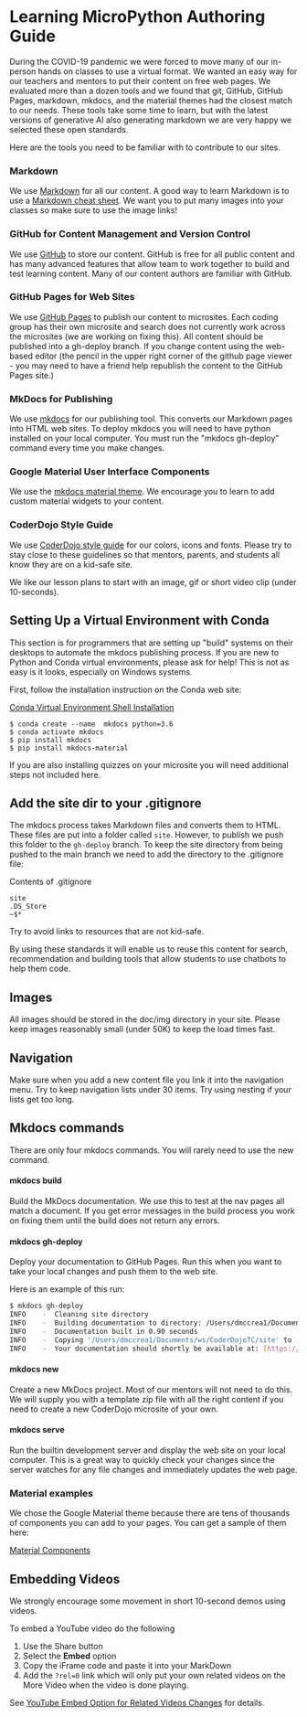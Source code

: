 # Learning MicroPython Authoring Guide

During the COVID-19 pandemic we were forced to move many of our in-person hands on classes to
use a virtual format.  We wanted an easy way for our teachers and mentors
to put their content on free web pages.  We evaluated more than a dozen tools
and we found that git, GitHub, GitHub Pages, markdown, mkdocs, and the material themes
had the closest match to our needs.  These tools take some time to learn, but
with the latest versions of generative AI also generating markdown we are
very happy we selected these open standards.

Here are the tools you need to be familiar with to contribute to our sites.

### Markdown

We use [Markdown](https://en.wikipedia.org/wiki/Markdown) for all our content.  A good way to learn Markdown is to use a [Markdown cheat sheet](https://www.markdownguide.org/cheat-sheet/).  We want you to put many images into your classes so make sure to use the image links!

### GitHub for Content Management and Version Control

We use [GitHub](https://github.com/) to store our content.  GitHub is free for all public content and has many advanced features that allow team to work together to build and test learning content.  Many of our
content authors are familiar with GitHub.

### GitHub Pages for Web Sites

We use [GitHub Pages](https://pages.github.com/) to publish our content to microsites.  Each coding group has their own microsite and search does not currently work across the microsites (we are working on fixing this). All content should be published into a gh-deploy branch.  If you change content using the web-based editor (the pencil in the upper right
corner of the github page viewer - you may need to have a friend help republish the content to the GitHub Pages site.)

### MkDocs for Publishing

We use [mkdocs](https://www.mkdocs.org/) for our publishing tool.  This converts our Markdown pages into HTML web sites.  To deploy mkdocs you will need to have python installed on your local computer.  You must run the "mkdocs gh-deploy" command every time you make changes.

### Google Material User Interface Components

We use the [mkdocs material theme](https://squidfunk.github.io/mkdocs-material/).  We encourage you to learn to add custom material widgets to your content.

### CoderDojo Style Guide

We use [CoderDojo style guide](https://company-51033.frontify.com/d/E6KNDhunr9mR/coderdojo-style-guide-1460385526) for our colors, icons and fonts.  Please try to stay close to these guidelines so that mentors, parents, and students
all know they are on a kid-safe site.

We like our lesson plans to start with an image, gif or short video clip (under 10-seconds).

## Setting Up a Virtual Environment with Conda

This section is for programmers that are setting up "build" systems on their desktops to automate the mkdocs publishing process.  If you are new to Python and Conda virtual environments, please ask for help!  This is not as easy is it looks, especially on Windows systems.

First, follow the installation instruction on the Conda web site:

[Conda Virtual Environment Shell Installation](https://docs.conda.io/projects/conda/en/latest/user-guide/install/index.html)

```
$ conda create --name  mkdocs python=3.6
$ conda activate mkdocs
$ pip install mkdocs
$ pip install mkdocs-material
```

If you are also installing quizzes on your microsite you will need additional steps not included here.

## Add the site dir to your .gitignore
The mkdocs process takes Markdown files and converts them to HTML.  These files are put into a folder called ```site```.  However, to publish we push this folder to the ```gh-deploy``` branch.  To keep the site directory from being pushed to the main branch we need to add the directory to the .gitignore file:

Contents of .gitignore
```
site
.DS_Store
~$*
```

Try to avoid links to resources that are not kid-safe.

By using these standards it will enable us to reuse this content for search, recommendation and building tools that allow students to use chatbots to help them code.

## Images
All images should be stored in the doc/img directory in your site.  Please keep images reasonably small (under 50K) to keep the load times fast.

## Navigation
Make sure when you add a new content file you link it into the navigation menu.  Try to keep navigation lists under 30 items.  Try using nesting if your lists get too long.

## Mkdocs commands
There are only four mkdocs commands.  You will rarely need to use the new command.

#### **mkdocs build**
Build the MkDocs documentation.  We use this to test at the nav pages all match a document.
If you get error messages in the build process you work on fixing them until the build
does not return any errors.

#### **mkdocs gh-deploy**
Deploy your documentation to GitHub Pages.  Run this when you want to take your local changes and push them to the web site.

Here is an example of this run:

```sh
$ mkdocs gh-deploy
INFO    -  Cleaning site directory 
INFO    -  Building documentation to directory: /Users/dmccrea1/Documents/ws/CoderDojoTC/site 
INFO    -  Documentation built in 0.90 seconds 
INFO    -  Copying '/Users/dmccrea1/Documents/ws/CoderDojoTC/site' to 'gh-pages' branch and pushing to GitHub. 
INFO    -  Your documentation should shortly be available at: [https://CoderDojoTC.github.io/CoderDojoTC](https://CoderDojoTC.github.io/CoderDojoTC)
```

#### **mkdocs new**
Create a new MkDocs project.  Most of our mentors will not need to do this.  We will supply you with a template zip file with all the right content if you need to create a new CoderDojo microsite of your own.

#### **mkdocs serve**
Run the builtin development server and display the web site on your local computer.  This is a great way to quickly check your changes since the server watches for any file changes and immediately updates the web page.

### Material examples

We chose the Google Material theme because there are tens of thousands of components you can add to your pages.  You can get a sample of them here:

[Material Components](https://material.io/components) 

## Embedding Videos

We strongly encourage some movement in short 10-second demos using videos.

To embed a YouTube video do the following

1. Use the Share button
2. Select the **Embed** option
3. Copy the iFrame code and paste it into your MarkDown
4. Add the ```?rel=0``` link which will only put your own related videos on the More Video when the video is done playing.

See [YouTube Embed Option for Related Videos Changes](https://cornertab.com/youtube-embed-option-related-videos-changes/
) for details.

